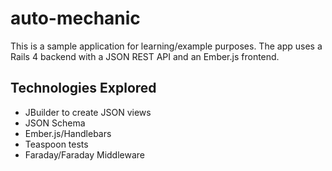 # auto-mechanic

This is a sample application for learning/example purposes.  The app uses a Rails 4 backend with a JSON REST API and an Ember.js frontend.

## Technologies Explored
* JBuilder to create JSON views
* JSON Schema
* Ember.js/Handlebars
* Teaspoon tests
* Faraday/Faraday Middleware
